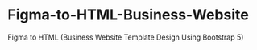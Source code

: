 # Figma-to-HTML-Business-Website
 Figma to HTML (Business Website Template Design Using Bootstrap 5)
